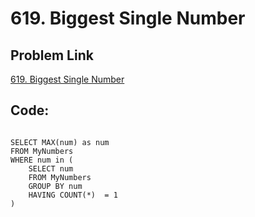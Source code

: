 # 619. Biggest Single Number

## Problem Link
[619. Biggest Single Number](https://leetcode.com/problems/biggest-single-number/description/?envType=study-plan-v2&envId=top-sql-50)

## Code:

```MySQL

SELECT MAX(num) as num
FROM MyNumbers
WHERE num in (
    SELECT num 
    FROM MyNumbers
    GROUP BY num
    HAVING COUNT(*)  = 1
)
